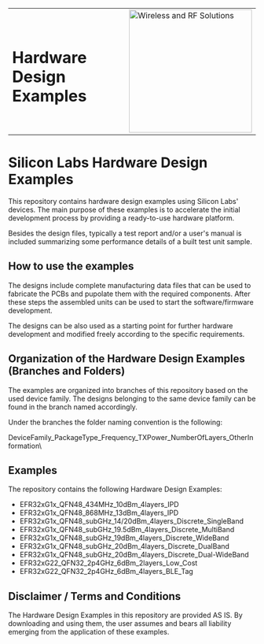 <table border="0">
  <tr>
    <td align="left" valign="middle">
    <h1>Hardware Design Examples</h1>
  </td>
  <td align="left" valign="middle">
    <a href="https://www.silabs.com/wireless">
      <img src="http://pages.silabs.com/rs/634-SLU-379/images/WGX-transparent.png"  title="Wireless and RF Solutions" alt="Wireless and RF Solutions" width="250"/>
    </a>
  </td>
  </tr>
</table>

# Silicon Labs Hardware Design Examples #

This repository contains hardware design examples using Silicon Labs' devices. The main purpose of these examples is to accelerate the initial development process by providing a ready-to-use hardware platform.

Besides the design files, typically a test report and/or a user's manual is included summarizing some performance details of a built test unit sample.

## How to use the examples ##
The designs include complete manufacturing data files that can be used to fabricate the PCBs and pupolate them with the required components. After these steps the assembled units can be used to start the software/firmware development.

The designs can be also used as a starting point for further hardware development and modified freely according to the specific requirements.

## Organization of the Hardware Design Examples (Branches and Folders) ##
The examples are organized into branches of this repository based on the used device family. The designs belonging to the same device family can be found in the branch named accordingly.

Under the branches the folder naming convention is the following:

DeviceFamily_PackageType_Frequency_TXPower_NumberOfLayers_OtherInformation\


## Examples ##

The repository contains the following Hardware Design Examples:
- EFR32xG1x_QFN48_434MHz_10dBm_4layers_IPD
- EFR32xG1x_QFN48_868MHz_13dBm_4layers_IPD
- EFR32xG1x_QFN48_subGHz_14/20dBm_4layers_Discrete_SingleBand
- EFR32xG1x_QFN48_subGHz_19.5dBm_4layers_Discrete_MultiBand
- EFR32xG1x_QFN48_subGHz_19dBm_4layers_Discrete_WideBand
- EFR32xG1x_QFN48_subGHz_20dBm_4layers_Discrete_DualBand
- EFR32xG1x_QFN48_subGHz_20dBm_4layers_Discrete_Dual-WideBand
- EFR32xG22_QFN32_2p4GHz_6dBm_2layers_Low_Cost
- EFR32xG22_QFN32_2p4GHz_6dBm_4layers_BLE_Tag


## Disclaimer / Terms and Conditions ##

The Hardware Design Examples in this repository are provided AS IS. By downloading and using them, the user assumes and bears all liability emerging from the application of these examples.
